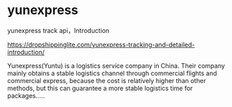 # yunexpress
yunexpress track api，Introduction

https://dropshippinglite.com/yunexpress-tracking-and-detailed-introduction/

Yunexpress(Yuntu) is a logistics service company in China. Their company mainly obtains a stable logistics channel through commercial flights and commercial express, because the cost is relatively higher than other methods, but this can guarantee a more stable logistics time for packages.....
